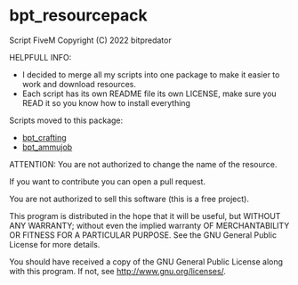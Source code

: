# bpt_resourcepack
Script FiveM Copyright (C) 2022 bitpredator

HELPFULL INFO:
* I decided to merge all my scripts into one package to make it easier to work and download resources.
* Each script has its own README file its own LICENSE, make sure you READ it so you know how to install everything



Scripts moved to this package:
* [bpt_crafting]( https://github.com/bitpredator/bpt_crafting )
* [bpt_ammujob]( https://github.com/bitpredator/bpt_ammujob )


ATTENTION: You are not authorized to change the name of the resource.

If you want to contribute you can open a pull request.

You are not authorized to sell this software (this is a free project).

This program is distributed in the hope that it will be useful, but WITHOUT ANY WARRANTY; without even the implied warranty OF MERCHANTABILITY OR FITNESS FOR A PARTICULAR PURPOSE. See the GNU General Public License for more details.

You should have received a copy of the GNU General Public License along with this program. If not, see http://www.gnu.org/licenses/.

